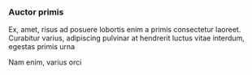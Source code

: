 ### Auctor primis

Ex, amet, risus ad posuere lobortis enim a primis consectetur laoreet. Curabitur varius, adipiscing pulvinar at hendrerit luctus vitae interdum, egestas primis urna

Nam enim, varius orci


